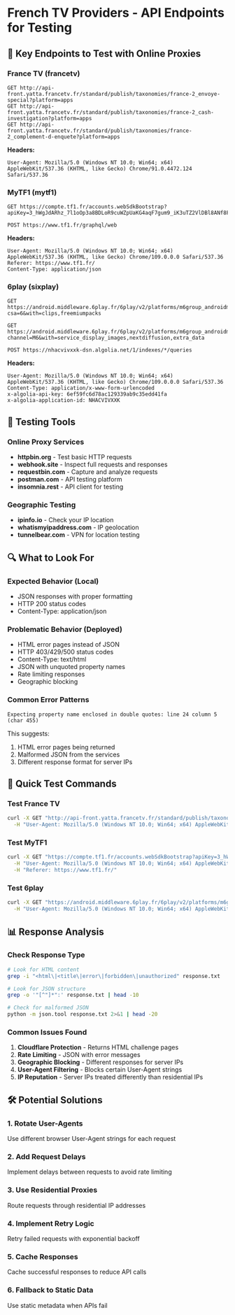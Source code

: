 # French TV Providers - API Endpoints for Testing

## 🎯 Key Endpoints to Test with Online Proxies

### France TV (francetv)
```
GET http://api-front.yatta.francetv.fr/standard/publish/taxonomies/france-2_envoye-special?platform=apps
GET http://api-front.yatta.francetv.fr/standard/publish/taxonomies/france-2_cash-investigation?platform=apps
GET http://api-front.yatta.francetv.fr/standard/publish/taxonomies/france-2_complement-d-enquete?platform=apps
```

**Headers:**
```
User-Agent: Mozilla/5.0 (Windows NT 10.0; Win64; x64) AppleWebKit/537.36 (KHTML, like Gecko) Chrome/91.0.4472.124 Safari/537.36
```

### MyTF1 (mytf1)
```
GET https://compte.tf1.fr/accounts.webSdkBootstrap?apiKey=3_hWgJdARhz_7l1oOp3a8BDLoR9cuWZpUaKG4aqF7gum9_iK3uTZ2VlDBl8ANf8FVk&pageURL=https%3A%2F%2Fwww.tf1.fr%2F&sd=js_latest&sdkBuild=13987&format=json

POST https://www.tf1.fr/graphql/web
```

**Headers:**
```
User-Agent: Mozilla/5.0 (Windows NT 10.0; Win64; x64) AppleWebKit/537.36 (KHTML, like Gecko) Chrome/109.0.0.0 Safari/537.36
Referer: https://www.tf1.fr/
Content-Type: application/json
```

### 6play (sixplay)
```
GET https://android.middleware.6play.fr/6play/v2/platforms/m6group_androidmob/services/6play/videos/12345?csa=6&with=clips,freemiumpacks

GET https://android.middleware.6play.fr/6play/v2/platforms/m6group_androidmob/services/6play/live?channel=M6&with=service_display_images,nextdiffusion,extra_data

POST https://nhacvivxxk-dsn.algolia.net/1/indexes/*/queries
```

**Headers:**
```
User-Agent: Mozilla/5.0 (Windows NT 10.0; Win64; x64) AppleWebKit/537.36 (KHTML, like Gecko) Chrome/109.0.0.0 Safari/537.36
Content-Type: application/x-www-form-urlencoded
x-algolia-api-key: 6ef59fc6d78ac129339ab9c35edd41fa
x-algolia-application-id: NHACVIVXXK
```

## 🧪 Testing Tools

### Online Proxy Services
- **httpbin.org** - Test basic HTTP requests
- **webhook.site** - Inspect full requests and responses
- **requestbin.com** - Capture and analyze requests
- **postman.com** - API testing platform
- **insomnia.rest** - API client for testing

### Geographic Testing
- **ipinfo.io** - Check your IP location
- **whatismyipaddress.com** - IP geolocation
- **tunnelbear.com** - VPN for location testing

## 🔍 What to Look For

### Expected Behavior (Local)
- JSON responses with proper formatting
- HTTP 200 status codes
- Content-Type: application/json

### Problematic Behavior (Deployed)
- HTML error pages instead of JSON
- HTTP 403/429/500 status codes
- Content-Type: text/html
- JSON with unquoted property names
- Rate limiting responses
- Geographic blocking

### Common Error Patterns
```
Expecting property name enclosed in double quotes: line 24 column 5 (char 455)
```
This suggests:
1. HTML error pages being returned
2. Malformed JSON from the services
3. Different response format for server IPs

## 🚀 Quick Test Commands

### Test France TV
```bash
curl -X GET "http://api-front.yatta.francetv.fr/standard/publish/taxonomies/france-2_envoye-special?platform=apps" \
  -H "User-Agent: Mozilla/5.0 (Windows NT 10.0; Win64; x64) AppleWebKit/537.36 (KHTML, like Gecko) Chrome/91.0.4472.124 Safari/537.36"
```

### Test MyTF1
```bash
curl -X GET "https://compte.tf1.fr/accounts.webSdkBootstrap?apiKey=3_hWgJdARhz_7l1oOp3a8BDLoR9cuWZpUaKG4aqF7gum9_iK3uTZ2VlDBl8ANf8FVk&pageURL=https%3A%2F%2Fwww.tf1.fr%2F&sd=js_latest&sdkBuild=13987&format=json" \
  -H "User-Agent: Mozilla/5.0 (Windows NT 10.0; Win64; x64) AppleWebKit/537.36 (KHTML, like Gecko) Chrome/109.0.0.0 Safari/537.36" \
  -H "Referer: https://www.tf1.fr/"
```

### Test 6play
```bash
curl -X GET "https://android.middleware.6play.fr/6play/v2/platforms/m6group_androidmob/services/6play/videos/12345?csa=6&with=clips,freemiumpacks" \
  -H "User-Agent: Mozilla/5.0 (Windows NT 10.0; Win64; x64) AppleWebKit/537.36 (KHTML, like Gecko) Chrome/109.0.0.0 Safari/537.36"
```

## 📊 Response Analysis

### Check Response Type
```bash
# Look for HTML content
grep -i "<html\|<title\|error\|forbidden\|unauthorized" response.txt

# Look for JSON structure
grep -o '"[^"]*":' response.txt | head -10

# Check for malformed JSON
python -m json.tool response.txt 2>&1 | head -20
```

### Common Issues Found
1. **Cloudflare Protection** - Returns HTML challenge pages
2. **Rate Limiting** - JSON with error messages
3. **Geographic Blocking** - Different responses for server IPs
4. **User-Agent Filtering** - Blocks certain User-Agent strings
5. **IP Reputation** - Server IPs treated differently than residential IPs

## 🛠️ Potential Solutions

### 1. Rotate User-Agents
Use different browser User-Agent strings for each request

### 2. Add Request Delays
Implement delays between requests to avoid rate limiting

### 3. Use Residential Proxies
Route requests through residential IP addresses

### 4. Implement Retry Logic
Retry failed requests with exponential backoff

### 5. Cache Responses
Cache successful responses to reduce API calls

### 6. Fallback to Static Data
Use static metadata when APIs fail
